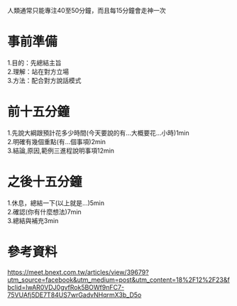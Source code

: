 人類通常只能專注40至50分鐘，而且每15分鐘會走神一次  

# 事前準備    
1.目的：先總結主旨  
2.理解：站在對方立場  
3.方法：配合對方說話模式  

# 前十五分鐘  
1.先說大綱跟預計花多少時間(今天要說的有...大概要花...小時)1min  
2.明確有幾個重點(有...個事項)2min  
3.結論,原因,範例三進程說明事項12min  

# 之後十五分鐘  
1.休息，總結一下(以上就是...)5min  
2.確認(你有什麼想法)7min  
3.總結與補充3min  

# 參考資料  
https://meet.bnext.com.tw/articles/view/39679?utm_source=facebook&utm_medium=post&utm_content=18%2F12%2F23&fbclid=IwAR0VDJ0gvfRok5BOWf9nFC7-75VUAfj5DE7T84US7wrGadvNHqrmX3b_D5o
